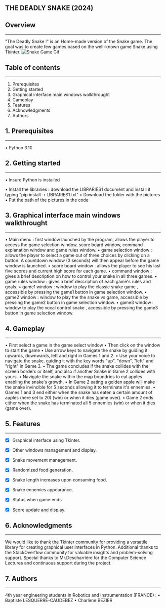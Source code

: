 ## THE DEADLY SNAKE (2024)

## Overview
***
"The Deadly Snake !" is an Home-made version of the Snake game. The goal was to create few games based on the well-known game Snake using Tkinter. 
![Snake Game Gif](https://i.gifer.com/Q2DZ.gif)


## Table of contents
***
1. Prerequisites
2. Getting started
3. Graphical interface main windows walkthrought
4. Gameplay 
5. Features
6. Acknowledgments
7. Authors


## 1. Prerequisites
***
• Python 3.10


## 2. Getting started
***
• Insure Python is installed

• Install the librairies : download the LIBRARIES1 document and install it typing "pip install -r LIBRARIES1.txt" 
• Download the folder with the pictures
• Put the path of the pictures in the code


## 3. Graphical interface main windows walkthrought
***
• Main menu : first window launched by the program, allows the player to access the game selection window, score board window, command explanation window and game rules window.
• game selection window : allows the player to select a game out of three choices by clicking on a button. A countdown window (3 seconds) will then appear before the game window is launched.
• score board window : allows the player to see his last five scores and current high score for each game.
• command window : gives a brief description on how to control your snake in all three games.
• game rules window : gives a brief description of each game's rules and goals.
• game1 window : window to play the classic snake game , accessible by pressing the game1 button in game selection window.
• game2 window : window to play the the snake vs game, accessible by pressing the game2 button in game selection window.
• game3 window : window to play the vocal control snake , accessible by pressing the game3 button in game selection window.


## 4. Gameplay 
***
• First select a game in the game select window
• Then click on the window to start the game
• Use arrow keys to navigate the snake by guiding it upwards, downwards, left and right in Games 1 and 2.
• Use your voice to navigate the snake, guiding it with the key words "up", "down", "left" and "right" in Game 3.
• The game concludes if the snake collides with the screen borders or itself, and also if another Snake in Game 2 collides with yours.
• Navigate the snake within the map boundries to eat apples enabling the snake's growth.
• In Game 2 eating a golden apple will make the snake invincible for 5 seconds allowing it to terminate it's ennemies.
• Games 1 and 3 end either when the snake has eaten a certain amount of apples (here set to 20) (win) or when it dies (game over).
• Game 2 ends either when the snake has terminated all 5 ennemies (win) or when it dies (game over).


## 5. Features
***
- [x] Graphical interface using Tkinter.
- [x] Other windows management and display.
- [x] Snake movement management.
- [x] Randomized food generation.
- [x] Snake length increases upon consuming food.
- [x] Snake ennemies appearance.
- [x] Status when game ends.
- [x] Score update and display.


## 6. Acknowledgments
***
We would like to thank the Tkinter community for providing a versatile library for creating graphical user interfaces in Python.
Additional thanks to the StackOverflow community for valuable insights and problem-solving support.
Special thanks to Mr.Descharrière for the Computer Science Lectures and continuous support during the project.


## 7. Authors
***
4th year engineering students in Robotics and Instrumentation (FRANCE) :
   • Baptiste LESQUERRÉ-CAUDEBEZ
   • Charlène BEZIER
